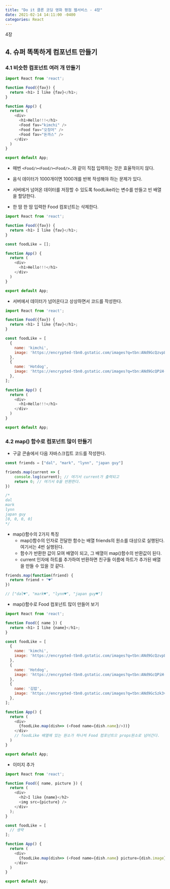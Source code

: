 ```yaml
---
title: "Do it 클론 코딩 영화 평점 웹서비스 - 4장"
date: 2021-02-14 14:11:00 -0400
categories: React
---
```


4장

## 4. 슈퍼 똑똑하게 컴포넌트 만들기

### 4.1 비슷한 컴포넌트 여러 개 만들기

```javascript
import React from 'react';

function Food({fav}) {
  return <h1> I like {fav}</h1>;
}

function App() {
  return (
    <div>
      <h1>Hello!!!</h1>
      <Food fav="kimchi" />
      <Food fav="오징어" />
      <Food fav="돈까스" />
    </div>
  )
}

export default App;
```

- 매번 ``<Food/><Food/><Food/>``..와 같이 직접 입력하는 것은 효율적이지 않다.
- 음식 데이터가 1000개이면 1000개를 반복 작성해야 하는 문제가 있다.

- 서버에거 넘어온 데이터를 저장할 수 있도록 foodLike라는 변수를 만들고 빈 배열을 할당한다.
- 한 땀 한 땀 입력한 Food 컴포넌트는 삭제한다.

```javascript
import React from 'react';

function Food({fav}) {
  return <h1> I like {fav}</h1>;
}

const foodLike = [];

function App() {
  return (
    <div>
      <h1>Hello!!!</h1>
    </div>
  )
}

export default App;
```

- 서버에서 데이터가 넘어온다고 상상하면서 코드를 작성한다.

```javascript
import React from 'react';

function Food({fav}) {
  return <h1> I like {fav}</h1>;
}

const foodLike = [
  {
    name: 'kimchi',
    image: 'https://encrypted-tbn0.gstatic.com/images?q=tbn:ANd9GcQzvpLBoWT6py96qHadIU8w2FkrfhUI4V06cK7uAC8USybTK2s&usqp=CAc',
  },
  {
    name: 'Hotdog',
    image: 'https://encrypted-tbn0.gstatic.com/images?q=tbn:ANd9GcQPiH-PuoDAHJFXxjimB4E2jR5Uqv-9fJjayn6N19-Bq83vn8rEOUI2_5hExg&usqp=CAc',
  },
];

function App() {
  return (
    <div>
      <h1>Hello!!!</h1>
    </div>
  )
}

export default App;
```

### 4.2 map() 함수로 컴포넌트 많이 만들기
- 구글 콘솔에서 다음 자바스크립트 코드를 작성한다.

```javascript
const friends = ["dal", "mark", "lynn", "japan guy"]

friends.map(current => {
    console.log(current); // 여기서 current가 출력되고
    return 0; // 여기서 0을 반환한다.
})

/*
dal
mark
lynn
japan guy
[0, 0, 0, 0]
*/
```

- map()함수의 2가지 특징
  - map()함수의 인자로 전달한 함수는 배열 friends의 원소를 대상으로 실행된다. 여기서는 4번 실행된다.
  - 함수가 반환한 값이 모여 배열이 되고, 그 배열이 map()함수의 반환값이 된다.
  - current 인자에 하트를 추가하여 반환하면 친구들 이름에 하트가 추가된 배열을 만들 수 있을 것 같다.

```javascript
friends.map(function(friend) {
  return friend + "♥"
})

// ["dal♥", "mark♥", "lynn♥", "japan guy♥"]
```

- map()함수로 Food 컴포넌트 많이 만들어 보기

```javascript
import React from 'react';

function Food({ name }) {
  return <h1> I like {name}</h1>;
}

const foodLike = [
  {
    name: 'kimchi',
    image: 'https://encrypted-tbn0.gstatic.com/images?q=tbn:ANd9GcQzvpLBoWT6py96qHadIU8w2FkrfhUI4V06cK7uAC8USybTK2s&usqp=CAc',
  },
  {
    name: 'Hotdog',
    image: 'https://encrypted-tbn0.gstatic.com/images?q=tbn:ANd9GcQPiH-PuoDAHJFXxjimB4E2jR5Uqv-9fJjayn6N19-Bq83vn8rEOUI2_5hExg&usqp=CAc',
  },
  {
    name: '김밥',
    image: 'https://encrypted-tbn0.gstatic.com/images?q=tbn:ANd9GcSzk3v5BkeSeALfIeOLBSx9cMqgAEMSAzN0Qg&usqp=CAU',
  },
];

function App() {
  return (
    <div>
      {foodLike.map(dish=> (<Food name={dish.name}/>))}
    </div> 
    // foodLike 배열에 있는 원소가 하나씩 Food 컴포넌트으 props원소로 넘어간다.
  )
}

export default App;
```

- 이미지 추가

```javascript
import React from 'react';

function Food({ name, picture }) {
  return (
    <div>
      <h2>I like {name}</h2>
      <img src={picture} />
    </div>
  );
}

const foodLike = [
  // 생략
];

function App() {
  return (
    <div>
      {foodLike.map(dish=> (<Food name={dish.name} picture={dish.image} />))}
    </div>
  )
}

export default App;
```

